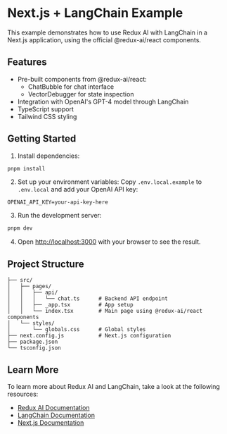 # Next.js + LangChain Example

This example demonstrates how to use Redux AI with LangChain in a Next.js application, using the official @redux-ai/react components.

## Features

- Pre-built components from @redux-ai/react:
  - ChatBubble for chat interface
  - VectorDebugger for state inspection
- Integration with OpenAI's GPT-4 model through LangChain
- TypeScript support
- Tailwind CSS styling

## Getting Started

1. Install dependencies:

```bash
pnpm install
```

2. Set up your environment variables:
   Copy `.env.local.example` to `.env.local` and add your OpenAI API key:

```
OPENAI_API_KEY=your-api-key-here
```

3. Run the development server:

```bash
pnpm dev
```

4. Open [http://localhost:3000](http://localhost:3000) with your browser to see the result.

## Project Structure

```
├── src/
│   ├── pages/
│   │   ├── api/
│   │   │   └── chat.ts      # Backend API endpoint
│   │   ├── _app.tsx         # App setup
│   │   └── index.tsx        # Main page using @redux-ai/react components
│   └── styles/
│       └── globals.css      # Global styles
├── next.config.js           # Next.js configuration
├── package.json
└── tsconfig.json
```

## Learn More

To learn more about Redux AI and LangChain, take a look at the following resources:

- [Redux AI Documentation](https://redux-ai.dev)
- [LangChain Documentation](https://js.langchain.com/docs)
- [Next.js Documentation](https://nextjs.org/docs)
